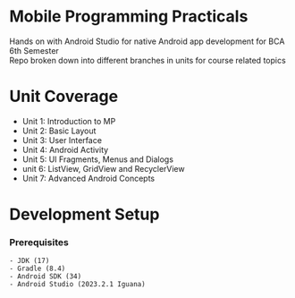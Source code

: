 # Mobile Programming Practicals

Hands on with Android Studio for native Android app development for BCA 6th Semester    
Repo broken down into different branches in units for course related topics

# Unit Coverage

- Unit 1: Introduction to MP
- Unit 2: Basic Layout
- Unit 3: User Interface
- Unit 4: Android Activity
- Unit 5: UI Fragments, Menus and Dialogs
- unit 6: ListView, GridView and RecyclerView
- Unit 7: Advanced Android Concepts

# Development Setup

### Prerequisites

```
- JDK (17)
- Gradle (8.4)
- Android SDK (34)
- Android Studio (2023.2.1 Iguana)
```
